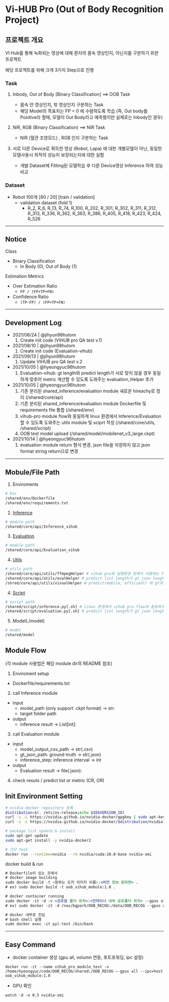 # Vi-HUB Pro (Out of Body Recognition Project)

## 프로젝트 개요
VI Hub를 통해 녹화되는 영상에 대해 환자의 몸속 영상인지, 아닌지를 구분하기 위한 프로젝트

해당 프로젝트를 위해 크게 3가지 Step으로 진행

### Task
1. Inbody, Out of Body [Binary Classification] ==> OOB Task
    - 몸속 안 영상인지, 밖 영상인지 구분하는 Task
    - 해당 Model의 목표치는 FP = 0 에 수렴하도록 학습 (즉, Out body를 Positive라 할때, 모델이 Out Body라고 예측했지만 실제로는 Inbody인 경우) 
2. NIR, RGB (Binary Classification) ==> NIR Task
    - NIR (혈관 조영모드) , RGB 인지 구분하는 Task

3. 서로 다른 Device로 획득한 영상 (Robot, Lapa) 에 대한 개별모델이 아닌, 동일한 모델사용시 최적의 성능이 보장되는지에 대한 실험
    - 개뱔 Dataset에 Fitting된 모델학습 후 다른 Device영상 Inference 하여 성능비교

### Dataset
- Robot 100개 [80 / 20] [train / validation]
    - validation dataset (fold 1)
        - R_2, R_6, R_13, R_74, R_100, R_202, R_301, R_302, R_311, R_312, R_313, R_336, R_362, R_363, R_386, R_405, R_418, R_423, R_424, R_526
    
---
## Notice
Class
- Binary Classification
  - In Body (0), Out of Body (1)

Estimation Metrics
- Over Estimation Ratio
  - `FP / (FP+TP+FN)`
- Confidence Ratio
  - `(TP-FP) / (FP+TP+FN)`


--- 
## Development Log
- 2021/06/24 | @jihyun98hutom
    1. Create init code (VIHUB pro QA test v.1)
- 2021/08/10 | @jihyun98hutom
    1. Create init code (Evaluation-vihub)
- 2021/09/13 | @jihyun98hutom
    1. Update VIHUB pro QA test v.2 
- 2021/10/05 | @hyeongyuc96hutom
    1. Evaluation-vihub: gt length와 predict length가 서로 맞지 않을 경우 동일하게 맞추어 metric 계산할 수 있도록 도와주는 evaluation_Helper 추가
- 2021/10/05 | @hyeongyuc96hutom
    1. 기존 분리된 shared_inference/evaluation module 새로운 hireachy로 정리 (/shared/core/api)
    2. 기존 분리된 shared_inference/evaluation module Dockerfile 및 requirements file 통합 (/shared/env)
    3. vihub-pro module flow와 동일하게 linux 환경에서 Inference/Evaluation 할 수 있도록 도와주는 utils module 및 sciprt 작성 (/shared/core/utils, /shared/script)
    4. OOB test model upload (/shared/model/mobilenet_v3_large.ckpt)
- 2021/10/14 | @hyeongyuc96hutom
    1. evaluation module return 형식 변경, json file을 저장하지 않고 json format string return으로 변경
---

## Mobule/File Path 
1. Enviroments
```bash
# Env
/shared/env/Dockerfile
/shared/env/requirements.txt
```
2. [Inference](./core/api/Inference_vihub)
```bash
# module path
/shared/core/api/Inference_vihub
```
3. [Evaluation](./core/api/Evaluation_vihub)
```bash
# module path
/shared/core/api/Evaluation_vihub
```
4. [Utils](./core/api/utils)
```bash
# utils path
/shared/core/api/utils/ffmpegHelper # vihub pro와 실험환경 등에서 사용하는 ffmpeg을 통합한 module [frame cutting, frame langth, fps..]
/shared/core/api/utils/evalHelper # predict list length가 gt json length와 동일하지 않을 경우 동일하게 맞추어 다시 predict/gt list return을 도와주는 module
/shred/core/api/utils/visualHelper # predict(mobile, efficient) 와 gt의 FP, FN frame visiaulzation 을 도와주는 module  
```
4. [Script](./core/script)
```bash
# script path
/shared/script/inference.py[.sh] # linux 환경에서 vihub pro flow와 동일하게 1fps로 video cutting 후 해당 frame에 대해 evaluation 및 visualziation script
/shared/script/evaluation.py[.sh] # predict list length가 gt json length와 동일하지 않을 경우 동일하게 맞추어 evaluation 및 visualization script 
```
5. Model(./model)
```bash
# model
/shared/model
```

## Module Flow
(각 module 사용법은 해당 module dir의 README 참조)
1. Enviroment setup
- Dockerfile/requirements.txt
2. call Inference module
- input
    - model_path (only support .ckpt format) -> str:
    - target folder path
- output
    - inference result -> List[int]:
3. call Evaluation module
- input
    - model_output_csv_path -> str(.csv)
    - gt_json_path: ground-truth -> str(.json)
    - inference_step: inference interval -> int
- output
    -  Evaluation result -> file(.json):
4. check resuts / predict list or metric (CR, OR)


## Init Environment Setting
```bash
# nvidia-docker repository 등록
distribution=$(. /etc/os-release;echo $ID$VERSION_ID)
curl -s -L https://nvidia.github.io/nvidia-docker/gpgkey | sudo apt-key add -
curl -s -L https://nvidia.github.io/nvidia-docker/$distribution/nvidia-docker.list | sudo tee /etc/apt/sources.list.d/nvidia-docker.list

# package list update & install
sudo apt-get update
sudo apt-get install -y nvidia-docker2

# 간단 test
docker run --runtime=nvidia --rm nvidia/cuda:10.0-base nvidia-smi
```

docker build & run

```jsx
# Dockerfile이 있는 곳에서
# docker image building
sudo docker build -t <원하는 도커 이미지 이름>:<버전 정보 원하면> .
# ex) sudo docker build -t oob_vihub_mobule:1.0 .

# docker container running
sudo docker -it -d -v <공유할 폴더 위치>:<컨테이너 내부 공유폴더 위치> --gpus all --name <원하는 컨테이너 이름> <실행하길 원하는 도커 이미지>
# ex) sudo docker -it -d /nas/bgpark/OOB_RECOG:/data/OOB_RECOG --gpus all --name pyl-test oob_vihub_mobule:1.0

# docker 내부로 진입
# bash shell 실행
sudo docker exec -it pyl-test /bin/bash
```
--- 
## Easy Command
- docker container 생성 (gpu all, volumn 연동, 포트포워딩, ipc 설정)
```shell
docker run -it --name vihub_pro_module_test -v /home/hyeongyuc/code/OOB_RECOG/shared:/OOB_RECOG —-gpus all --ipc=host oob_vihub_mobule:1.0
```

- GPU 확인
```shell
watch -d -n 0.5 nvidia-smi
```
